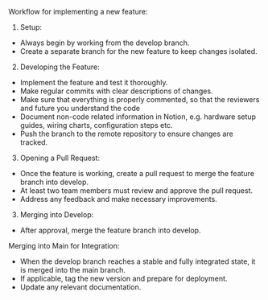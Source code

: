 Workflow for implementing a new feature:

1) Setup:
- Always begin by working from the develop branch.
- Create a separate branch for the new feature to keep changes isolated.

2) Developing the Feature:
- Implement the feature and test it thoroughly.
- Make regular commits with clear descriptions of changes.
- Make sure that everything is properly commented, so that the reviewers and future you understand the code
- Document non-code related information in Notion, e.g. hardware setup guides, wiring charts, configuration steps etc.
- Push the branch to the remote repository to ensure changes are tracked.


3) Opening a Pull Request:
- Once the feature is working, create a pull request to merge the feature branch into develop.
- At least two team members must review and approve the pull request.
- Address any feedback and make necessary improvements.

3) Merging into Develop:
- After approval, merge the feature branch into develop.



Merging into Main for Integration:
- When the develop branch reaches a stable and fully integrated state, it is merged into the main branch.
- If applicable, tag the new version and prepare for deployment.
- Update any relevant documentation.
